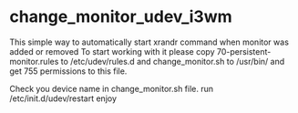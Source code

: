 change_monitor_udev_i3wm
========================

This simple way to automatically start xrandr command when monitor was added or removed
To start working with it please copy 70-persistent-monitor.rules to /etc/udev/rules.d
and change_monitor.sh to /usr/bin/ and get 755 permissions to this file.

Check you device name in change_monitor.sh file.
run /etc/init.d/udev/restart
enjoy
